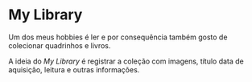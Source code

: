 # My Library

Um dos meus hobbies é ler e por consequência também gosto de colecionar quadrinhos e livros.

A ideia do _My Library_ é registrar a coleção com imagens, título data de aquisição, leitura e outras informações.
